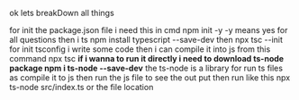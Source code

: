 ok lets breakDown all things

for init the package.json file i need this in cmd npm init -y
-y means yes for all questions
then i ts npm install typescript --save-dev
then npx tsc --init for init tsconfig
i write some code
then i can compile it into js from this command npx tsc
**if i wanna to run it directly i need to download ts-node package npm i ts-node --save-dev**
the ts-node is a library for run ts files as compile it to js then run the js file to see the out put
then run like this npx ts-node src/index.ts or the file location
